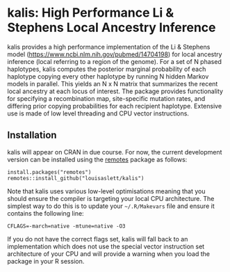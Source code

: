 # kalis: High Performance Li &amp; Stephens Local Ancestry Inference

kalis provides a high performance implementation of the Li & Stephens model (<https://www.ncbi.nlm.nih.gov/pubmed/14704198>) for local ancestry inference (local referring to a region of the genome).  For a set of N phased haplotypes, kalis computes the posterior marginal probability of each haplotype copying every other haplotype by running N hidden Markov models in parallel.  This yields an N x N matrix that summarizes the recent local ancestry at each locus of interest.  The package provides functionality for specifying a recombination map, site-specific mutation rates, and differing prior copying probabilities for each recipient haplotype.  Extensive use is made of low level threading and CPU vector instructions.

## Installation

kalis will appear on CRAN in due course.  For now, the current development version can be installed using the [remotes](https://github.com/r-lib/remotes) package as follows:

```{r}
install.packages("remotes")
remotes::install_github("louisaslett/kalis")
```

Note that kalis uses various low-level optimisations meaning that you should ensure the compiler is targeting your local CPU architecture.  The simplest way to do this is to update your `~/.R/Makevars` file and ensure it contains the following line:

```
CFLAGS=-march=native -mtune=native -O3
```

If you do not have the correct flags set, kalis will fall back to an implementation which does not use the special vector instruction set architecture of your CPU and will provide a warning when you load the package in your R session.
